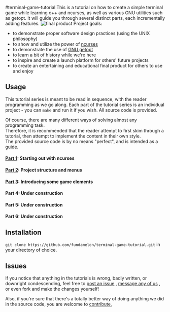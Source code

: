 #terminal-game-tutorial
This is a tutorial on how to create a simple terminal game while learning c++ and ncurses, as well as various GNU utilities such as getopt.
It will guide you through several distinct parts, each incrementally adding features.
![final product](.img/spacegame1.gif)
Project goals:
- to demonstrate proper software design practices (using the UNIX philosophy)
- to show and utilize the power of [ncurses](http://www.gnu.org/software/ncurses/)
- to demonstrate the use of [GNU getopt](http://man7.org/linux/man-pages/man3/getopt.3.html)
- to learn a bit of history while we're here
- to inspire and create a launch platform for others' future projects
- to create an entertaining and educational final product for others to use and enjoy


## Usage
This tutorial series is meant to be read in sequence, with the reader programming as we go along.
Each part of the tutorial series is an individual project - you can ```make``` and run it if you wish.  All source code is provided.

Of course, there are many different ways of solving almost any programming task.  
Therefore, it is recommended that the reader attempt to first skim through a tutorial, then attempt to implement the content in their own style.  
The provided source code is by no means "perfect", and is intended as a guide.


#### [Part 1](part1): Starting out with ncurses


#### [Part 2](part2): Project structure and menus


#### [Part 3](part3): Introducing some game elements


#### Part 4: Under construction


#### Part 5: Under construction


#### Part 6: Under construction


## Installation
```git clone https://github.com/fundamelon/terminal-game-tutorial.git``` in your directory of choice.

## Issues
If you notice that anything in the tutorials is wrong, badly written, or downright condescending, feel free to
[post an issue](https://github.com/fundamelon/terminal-game-tutorial/issues?q=is%3Aopen+is%3Aissue)
, 
[message any of us](https://github.com/fundamelon/terminal-game-tutorial/network/members)
, or even fork and make the changes yourself!

Also, if you're sure that there's a totally better way of doing anything we did in the source code, you are welcome to [contribute.](https://github.com/fundamelon/terminal-game-tutorial/pulls)
